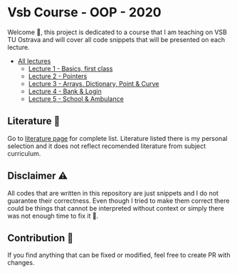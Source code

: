 # Vsb Course - OOP - 2020

Welcome :wave:, this project is dedicated to a course that I am teaching on VSB TU Ostrava and will cover all code snippets that will be presented on each lecture.

- [All lectures](Lectures.md)
  - [Lecture 1 - Basics, first class](Lectures.md#lecture-1)
  - [Lecture 2 - Pointers](Lectures.md#lecture-2)
  - [Lecture 3 - Arrays, Dictionary, Point & Curve ](Lectures.md#lecture-3)
  - [Lecture 4 - Bank & Login](Lectures.md#lecture-4)
  - [Lecture 5 - School & Ambulance](Lectures.md#lecture-5)


## Literature :book:
Go to [literature page](Literature.md) for complete list. Literature listed there is my personal selection and it does not reflect recomended literature from subject curriculum.

## Disclaimer :warning:

All codes that are written in this repository are just snippets and I do not guarantee their correctness. Even though I tried to make them correct there could be things that cannot be interpreted without context or simply there was not enough time to fix it :see_no_evil:.

## Contribution :dog:

If you find anything that can be fixed or modified, feel free to create PR with changes.
